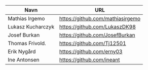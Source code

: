 | Navn | URL |
|---|---|
| Mathias Irgemo | https://github.com/mathiasirgemo |
| Lukasz Kucharczyk | https://github.com/LukaszDK98 |
| Josef Burkan | https://github.com/JosefBurkan |
| Thomas Frivold. | https://github.com/Tj12501 |
| Erik Nygård | https://github.com/erny03
| Ine Antonsen | https://github.com/ineant 


